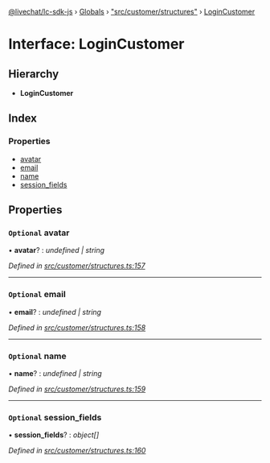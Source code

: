 [@livechat/lc-sdk-js](../README.md) › [Globals](../globals.md) › ["src/customer/structures"](../modules/_src_customer_structures_.md) › [LoginCustomer](_src_customer_structures_.logincustomer.md)

# Interface: LoginCustomer

## Hierarchy

* **LoginCustomer**

## Index

### Properties

* [avatar](_src_customer_structures_.logincustomer.md#optional-avatar)
* [email](_src_customer_structures_.logincustomer.md#optional-email)
* [name](_src_customer_structures_.logincustomer.md#optional-name)
* [session_fields](_src_customer_structures_.logincustomer.md#optional-session_fields)

## Properties

### `Optional` avatar

• **avatar**? : *undefined | string*

*Defined in [src/customer/structures.ts:157](https://github.com/livechat/lc-sdk-js/blob/3cb601c/src/customer/structures.ts#L157)*

___

### `Optional` email

• **email**? : *undefined | string*

*Defined in [src/customer/structures.ts:158](https://github.com/livechat/lc-sdk-js/blob/3cb601c/src/customer/structures.ts#L158)*

___

### `Optional` name

• **name**? : *undefined | string*

*Defined in [src/customer/structures.ts:159](https://github.com/livechat/lc-sdk-js/blob/3cb601c/src/customer/structures.ts#L159)*

___

### `Optional` session_fields

• **session_fields**? : *object[]*

*Defined in [src/customer/structures.ts:160](https://github.com/livechat/lc-sdk-js/blob/3cb601c/src/customer/structures.ts#L160)*
